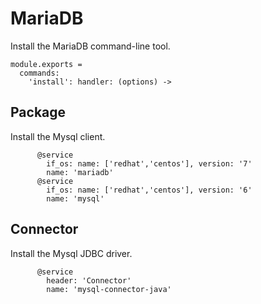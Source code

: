 
# MariaDB

Install the MariaDB command-line tool.

    module.exports =
      commands:
        'install': handler: (options) ->

## Package

Install the Mysql client.

          @service
            if_os: name: ['redhat','centos'], version: '7'
            name: 'mariadb'
          @service
            if_os: name: ['redhat','centos'], version: '6'
            name: 'mysql'

## Connector

Install the Mysql JDBC driver.

          @service
            header: 'Connector'
            name: 'mysql-connector-java'

